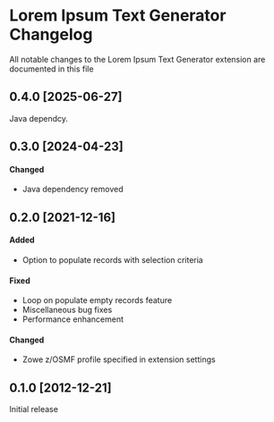 # Lorem Ipsum Text Generator Changelog

All notable changes to the Lorem Ipsum Text Generator extension are documented in this file
## 0.4.0 [2025-06-27]
Java dependcy.

## 0.3.0 [2024-04-23]

#### Changed
* Java dependency removed

## 0.2.0 [2021-12-16]

#### Added
* Option to populate records with selection criteria

#### Fixed
* Loop on populate empty records feature
* Miscellaneous bug fixes
* Performance enhancement

#### Changed
* Zowe z/OSMF profile specified in extension settings

## 0.1.0 [2012-12-21]

Initial release
